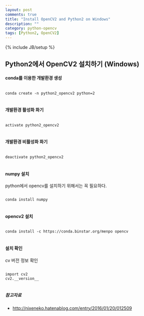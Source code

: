```yaml
---
layout: post
comments: true
title: "Install OpenCV2 and Python2 on Windows"
description: ""
category: python-opencv
tags: [Python2, OpenCV2]
---
```

{% include JB/setup %}

## Python2에서 OpenCV2 설치하기 (Windows)

#### conda를 이용한 개발환경 생성
<pre>
<code>
conda create -n python2_opencv2 python=2
</code>
</pre>

#### 개발환경 활성화 화기
<pre>
<code>
activate python2_opencv2
</code>
</pre>

#### 개발환경 비활성화 화기
<pre>
<code>
deactivate python2_opencv2
</code>
</pre>

#### numpy 설치
python에서 opencv를 설치하기 위해서는 꼭 필요하다.

<pre>
<code>
conda install numpy
</code>
</pre>

#### opencv2 설치
<pre>
<code>
conda install -c https://conda.binstar.org/menpo opencv
</code>
</pre>

#### 설치 확인
cv 버전 정보 확인
<pre>
<code>
import cv2
cv2.__version__
</code>
</pre>

##### 참고자료
* <http://nixeneko.hatenablog.com/entry/2016/01/20/012509>
